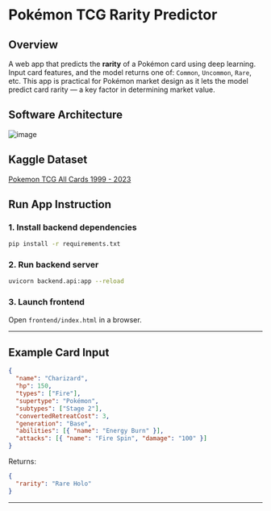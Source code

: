 # Pokémon TCG Rarity Predictor

## Overview

A web app that predicts the **rarity** of a Pokémon card using deep learning. Input card features, and the model returns one of: `Common`, `Uncommon`, `Rare`, etc.
This app is practical for Pokémon market design as it lets the model predict card rarity — a key factor in determining market value.

## Software Architecture

![image](https://github.com/user-attachments/assets/17bf85b4-3b56-479e-82ee-0ee0be4161ee)

## Kaggle Dataset
[Pokemon TCG All Cards 1999 - 2023](https://www.kaggle.com/datasets/adampq/pokemon-tcg-all-cards-1999-2023/data)

## Run App Instruction

### 1. Install backend dependencies

```bash
pip install -r requirements.txt
```

### 2. Run backend server

```bash
uvicorn backend.api:app --reload
```

### 3. Launch frontend

Open `frontend/index.html` in a browser.

---

## Example Card Input

```json
{
  "name": "Charizard",
  "hp": 150,
  "types": ["Fire"],
  "supertype": "Pokémon",
  "subtypes": ["Stage 2"],
  "convertedRetreatCost": 3,
  "generation": "Base",
  "abilities": [{ "name": "Energy Burn" }],
  "attacks": [{ "name": "Fire Spin", "damage": "100" }]
}
```

Returns:

```json
{
  "rarity": "Rare Holo"
}
```

---

